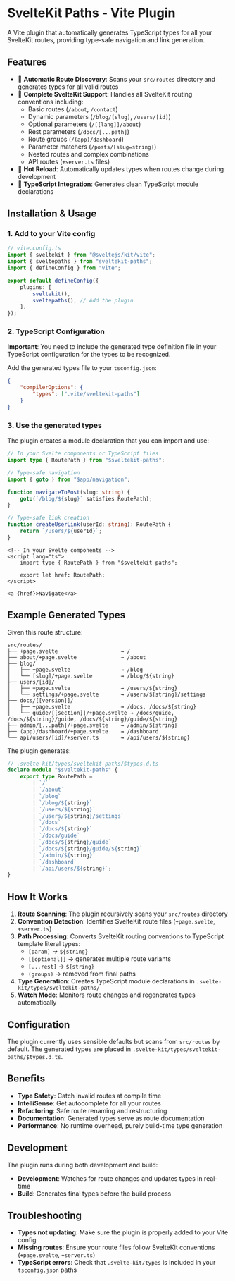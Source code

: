 # SvelteKit Paths - Vite Plugin

A Vite plugin that automatically generates TypeScript types for all your SvelteKit routes, providing type-safe navigation and link generation.

## Features

- 🚀 **Automatic Route Discovery**: Scans your `src/routes` directory and generates types for all valid routes
- 🔧 **Complete SvelteKit Support**: Handles all SvelteKit routing conventions including:
    - Basic routes (`/about`, `/contact`)
    - Dynamic parameters (`/blog/[slug]`, `/users/[id]`)
    - Optional parameters (`/[[lang]]/about`)
    - Rest parameters (`/docs/[...path]`)
    - Route groups (`/(app)/dashboard`)
    - Parameter matchers (`/posts/[slug=string]`)
    - Nested routes and complex combinations
    - API routes (`+server.ts` files)
- 🔄 **Hot Reload**: Automatically updates types when routes change during development
- 📝 **TypeScript Integration**: Generates clean TypeScript module declarations

## Installation & Usage

### 1. Add to your Vite config

```typescript
// vite.config.ts
import { sveltekit } from "@sveltejs/kit/vite";
import { sveltepaths } from "sveltekit-paths";
import { defineConfig } from "vite";

export default defineConfig({
    plugins: [
        sveltekit(),
        sveltepaths(), // Add the plugin
    ],
});
```

### 2. TypeScript Configuration

**Important**: You need to include the generated type definition file in your TypeScript configuration for the types to be recognized.

Add the generated types file to your `tsconfig.json`:

```json
{
    "compilerOptions": {
        "types": [".vite/sveltekit-paths"]
    }
}
```

### 3. Use the generated types

The plugin creates a module declaration that you can import and use:

```typescript
// In your Svelte components or TypeScript files
import type { RoutePath } from "$sveltekit-paths";

// Type-safe navigation
import { goto } from "$app/navigation";

function navigateToPost(slug: string) {
    goto(`/blog/${slug}` satisfies RoutePath);
}

// Type-safe link creation
function createUserLink(userId: string): RoutePath {
    return `/users/${userId}`;
}
```

```svelte
<!-- In your Svelte components -->
<script lang="ts">
    import type { RoutePath } from "$sveltekit-paths";

    export let href: RoutePath;
</script>

<a {href}>Navigate</a>
```

## Example Generated Types

Given this route structure:

```
src/routes/
├── +page.svelte                    → /
├── about/+page.svelte              → /about
├── blog/
│   ├── +page.svelte                → /blog
│   └── [slug]/+page.svelte         → /blog/${string}
├── users/[id]/
│   ├── +page.svelte                → /users/${string}
│   └── settings/+page.svelte       → /users/${string}/settings
├── docs/[[version]]/
│   ├── +page.svelte                → /docs, /docs/${string}
│   └── guide/[[section]]/+page.svelte → /docs/guide, /docs/${string}/guide, /docs/${string}/guide/${string}
├── admin/[...path]/+page.svelte    → /admin/${string}
├── (app)/dashboard/+page.svelte    → /dashboard
└── api/users/[id]/+server.ts       → /api/users/${string}
```

The plugin generates:

```typescript
// .svelte-kit/types/sveltekit-paths/$types.d.ts
declare module "$sveltekit-paths" {
    export type RoutePath =
        | `/`
        | `/about`
        | `/blog`
        | `/blog/${string}`
        | `/users/${string}`
        | `/users/${string}/settings`
        | `/docs`
        | `/docs/${string}`
        | `/docs/guide`
        | `/docs/${string}/guide`
        | `/docs/${string}/guide/${string}`
        | `/admin/${string}`
        | `/dashboard`
        | `/api/users/${string}`;
}
```

## How It Works

1. **Route Scanning**: The plugin recursively scans your `src/routes` directory
2. **Convention Detection**: Identifies SvelteKit route files (`+page.svelte`, `+server.ts`)
3. **Path Processing**: Converts SvelteKit routing conventions to TypeScript template literal types:
    - `[param]` → `${string}`
    - `[[optional]]` → generates multiple route variants
    - `[...rest]` → `${string}`
    - `(groups)` → removed from final paths
4. **Type Generation**: Creates TypeScript module declarations in `.svelte-kit/types/sveltekit-paths/`
5. **Watch Mode**: Monitors route changes and regenerates types automatically

## Configuration

The plugin currently uses sensible defaults but scans from `src/routes` by default. The generated types are placed in `.svelte-kit/types/sveltekit-paths/$types.d.ts`.

## Benefits

- **Type Safety**: Catch invalid routes at compile time
- **IntelliSense**: Get autocomplete for all your routes
- **Refactoring**: Safe route renaming and restructuring
- **Documentation**: Generated types serve as route documentation
- **Performance**: No runtime overhead, purely build-time type generation

## Development

The plugin runs during both development and build:

- **Development**: Watches for route changes and updates types in real-time
- **Build**: Generates final types before the build process

## Troubleshooting

- **Types not updating**: Make sure the plugin is properly added to your Vite config
- **Missing routes**: Ensure your route files follow SvelteKit conventions (`+page.svelte`, `+server.ts`)
- **TypeScript errors**: Check that `.svelte-kit/types` is included in your `tsconfig.json` paths
